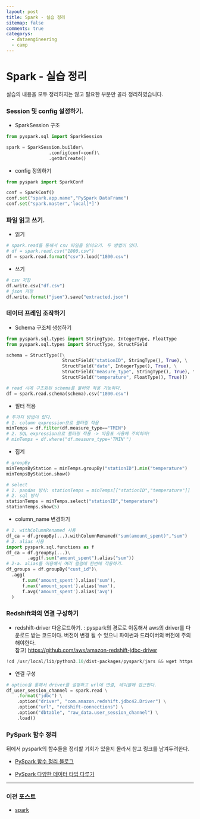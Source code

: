 ```yaml
---
layout: post
title: Spark - 실습 정리
sitemap: false
comments: true
categorys:
  - dataengineering
  - camp
---
```


# Spark - 실습 정리
실습의 내용을 모두 정리하지는 않고 필요한 부분만 골라 정리하였습니다.

### Session 및 config 설정하기.

- SparkSession 구조

```python
from pyspark.sql import SparkSession

spark = SparkSession.builder\
				.config(conf=conf)\
				.getOrCreate()
```

- config 정의하기

```python
from pyspark import SparkConf

conf = SparkConf()
conf.set("spark.app.name","PySpark DataFrame")
conf.set("spark.master",'local[*]')
```

### 파일 읽고 쓰기.

- 읽기

```python
# spark.read를 통해서 csv 파일을 읽어오기. 두 방법이 있다.
# df = spark.read.csv("1800.csv")
df = spark.read.format("csv").load("1800.csv")
```

- 쓰기

```python
# csv 저장
df.write.csv("df.csv")
# json 저장
df.write.format("json").save("extracted.json")
```

### 데이터 프레임 조작하기

- Schema 구조체 생성하기

```python
from pyspark.sql.types import StringType, IntegerType, FloatType
from pyspark.sql.types import StructType, StructField

schema = StructType([\
                     StructField("stationID", StringType(), True), \
                     StructField("date", IntegerType(), True), \
                     StructField("measure_type", StringType(), True), \
                     StructField("temperature", FloatType(), True)])

# read 시에 구조화된 schema를 불러와 적용 가능하다.
df = spark.read.schema(schema).csv("1800.csv")
```

- 필터 적용

```python
# 두가지 방법이 있다. 
# 1. column expression으로 필터링 적용
minTemps = df.filter(df.measure_type=="TMIN")
# 2. SQL expression으로 필터링 적용 -> 따옴표 사용에 주의하자!
# minTemps = df.where("df.measure_type='TMIN'")
```

- 집계

```python
# groupBy
minTempsByStation = minTemps.groupBy("stationID").min("temperature")
minTempsByStation.show()

# select
# 1. pandas 방식: stationTemps = minTemps[["stationID","temperature"]]
# 2. sql 방식
stationTemps = minTemps.select("stationID","temperature")
stationTemps.show(5)
```

- column_name 변경하기

```python
# 1. withColumnRenamed 사용
df_ca = df.groupBy(...).withColumnRenamed("sum(amount_spent)","sum")
# 2. alias 사용
import pyspark.sql.functions as f
df_ca = df.groupBy(...)\
        .agg(f.sum("amount_spent").alias("sum"))
# 2-a. alias를 이용해서 여러 컬럼에 한번에 적용하기.
df_groups = df.groupBy("cust_id")\
  .agg(
      f.sum('amount_spent').alias('sum'),
      f.max('amount_spent').alias('max'),
      f.avg('amount_spent').alias('avg')
  )
```

### Redshift와의 연결 구성하기

- redshift-driver 다운로드하기.
: pyspark의 경로로 이동해서 aws의 driver를 다운로드 받는 코드이다. 버전이 변경 될 수 있으니 파이썬과 드라이버의 버전에 주의해야한다. <br>
참고) https://github.com/aws/amazon-redshift-jdbc-driver

```python
!cd /usr/local/lib/python3.10/dist-packages/pyspark/jars && wget https://redshift-downloads.s3.amazonaws.com/drivers/jdbc/2.1.0.24/redshift-jdbc42-2.1.0.24.jar
```

- 연결 구성

```python
# option을 통해서 driver를 설정하고 url에 연결, 테이블에 접근한다.
df_user_session_channel = spark.read \
    .format("jdbc") \
    .option("driver", "com.amazon.redshift.jdbc42.Driver") \
    .option("url", "redshift-connections") \
    .option("dbtable", "raw_data.user_session_channel") \
    .load()
```

### PySpark 함수 정리
뒤에서 pyspark의 함수들을 정리할 기회가 있을지 몰라서 참고 링크를 남겨두려한다.
- [PySpark 함수 정리 블로그](https://assaeunji.github.io/python/2022-03-26-pyspark/)

- [PySpark 다양한 데이터 타입 다루기](https://wook-lab.tistory.com/19)

---
### 이전 포스트
- [spark](https://poriz.github.io/dataengineering/camp/2024-01-17-dataengineering-camp-Spark_2/)



